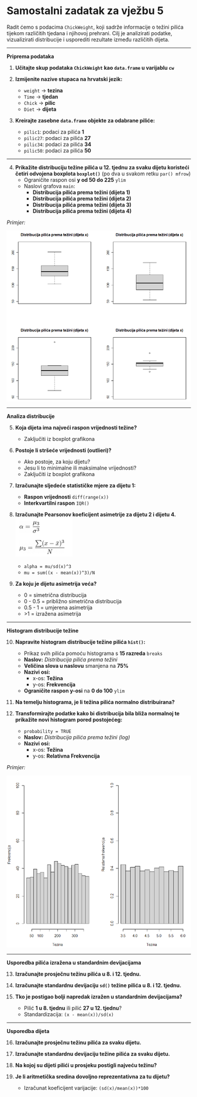 <div>

# Samostalni zadatak za vježbu 5

Radit ćemo s podacima `ChickWeight`, koji sadrže informacije o težini pilića tijekom različitih tjedana i njihovoj prehrani. Cilj je analizirati podatke, vizualizirati distribucije i usporediti rezultate između različitih dijeta.  

---

**Priprema podataka**  

1. **Učitajte skup podataka `ChickWeight` kao `data.frame` u varijablu `cw`**  

2. **Izmijenite nazive stupaca na hrvatski jezik:**  
    - `weight` → **tezina**  
    - `Time` → **tjedan**  
    - `Chick` → **pilic**  
    - `Diet` → **dijeta**  

3. **Kreirajte zasebne `data.frame` objekte za odabrane piliće:**  
    - `pilic1`: podaci za pilića **1**  
    - `pilic27`: podaci za pilića **27**  
    - `pilic34`: podaci za pilića **34**  
    - `pilic50`: podaci za pilića **50**  

---

4. **Prikažite distribuciju težine pilića u **12. tjednu** za svaku dijetu koristeći četiri odvojena boxplota `boxplot()`** (po dva u svakom retku `par() mfrow`)  
    - Ograničite raspon osi **y od 50 do 225** `ylim`
    - Naslovi grafova `main`:  
        - **Distribucija pilića prema težini (dijeta 1)**  
        - **Distribucija pilića prema težini (dijeta 2)**  
        - **Distribucija pilića prema težini (dijeta 3)**  
        - **Distribucija pilića prema težini (dijeta 4)**  

*Primjer:*

![alt text](image.png)

---

**Analiza distribucije**  

5. **Koja dijeta ima najveći raspon vrijednosti težine?**  
    - Zaključiti iz boxplot grafikona

6. **Postoje li stršeće vrijednosti (outlieri)?**  
    - Ako postoje, za koju dijetu?  
    - Jesu li to minimalne ili maksimalne vrijednosti?  
    - Zaključiti iz boxplot grafikona

7. **Izračunajte sljedeće statističke mjere za dijetu 1:**  
    - **Raspon vrijednosti** `diff(range(x))`
    - **Interkvartilni raspon** `IQR()`

8. **Izračunajte Pearsonov koeficijent asimetrije za dijetu 2 i dijetu 4.**  
    ![alt text](image-1.png)
    - `alpha = mu/sd(x)^3`
    - `mu = sum((x - mean(x))^3)/N`

9. **Za koju je dijetu asimetrija veća?**  
    - 0         = simetrična distribucija
    - 0 - 0.5   = približno simetrična distribucija
    - 0.5 - 1   = umjerena asimetrija
    - \>1       = izražena asimetrija
    
---

**Histogram distribucije težine**  

10. **Napravite histogram distribucije težine pilića `hist()`:**  
    - Prikaz svih pilića pomoću histograma s **15 razreda** `breaks`  
    - **Naslov:** *Distribucija pilića prema težini*  
    - **Veličina slova u naslovu** smanjena na **75%**  
    - **Nazivi osi:**  
        - x-os: **Težina**  
        - y-os: **Frekvencija**  
    - **Ograničite raspon y-osi** na **0 do 100** `ylim`  

11. **Na temelju histograma, je li težina pilića normalno distribuirana?**  

12. **Transformirajte podatke kako bi distribucija bila bliža normalnoj te prikažite novi histogram pored postojećeg:**  
    - `probability = TRUE` 
    - **Naslov:** *Distribucija pilića prema težini (log)* 
    - **Nazivi osi:**  
        - x-os: **Težina**  
        - y-os: **Relativna Frekvencija**  

*Primjer:*

![alt text](image-2.png)

---

**Usporedba pilića izražena u standardnim devijacijama**  

13. **Izračunajte prosječnu težinu pilića u 8. i 12. tjednu.**  

14. **Izračunajte standardnu devijaciju `sd()` težine pilića u 8. i 12. tjednu.**  

15. **Tko je postigao bolji napredak izražen u standardnim devijacijama?** 
    - Pilić **1 u 8. tjednu** ili pilić **27 u 12. tjednu**?  
    - Standardizacija: `(x - mean(x))/sd(x)`

---

**Usporedba dijeta**  

16. **Izračunajte prosječnu težinu pilića za svaku dijetu.**  

17. **Izračunajte standardnu devijaciju težine pilića za svaku dijetu.**  

18. **Na kojoj su dijeti pilići u prosjeku postigli najveću težinu?**  

19. **Je li aritmetička sredina dovoljno reprezentativna za tu dijetu?**
    - Izračunat koeficijent varijacije: `(sd(x)/mean(x))*100`

</div>